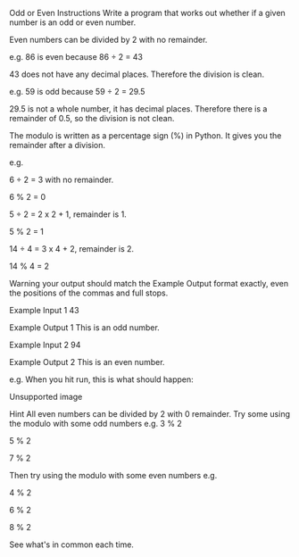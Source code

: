 Odd or Even
Instructions
Write a program that works out whether if a given number is an odd or even number.

Even numbers can be divided by 2 with no remainder.

e.g. 86 is even because 86 ÷ 2 = 43

43 does not have any decimal places. Therefore the division is clean.

e.g. 59 is odd because 59 ÷ 2 = 29.5

29.5 is not a whole number, it has decimal places. Therefore there is a remainder of 0.5, so the division is not clean.

The modulo is written as a percentage sign (%) in Python. It gives you the remainder after a division.

e.g.

6 ÷ 2 = 3 with no remainder.

6 % 2 = 0

5 ÷ 2 = 2 x 2 + 1, remainder is 1.

5 % 2 = 1

14 ÷ 4 = 3 x 4 + 2, remainder is 2.

14 % 4 = 2

Warning your output should match the Example Output format exactly, even the positions of the commas and full stops.

Example Input 1
43

Example Output 1
This is an odd number.

Example Input 2
94

Example Output 2
This is an even number.

e.g. When you hit run, this is what should happen:

Unsupported image

Hint
All even numbers can be divided by 2 with 0 remainder.
Try some using the modulo with some odd numbers e.g.
3 % 2

5 % 2

7 % 2

Then try using the modulo with some even numbers e.g.

4 % 2

6 % 2

8 % 2

See what's in common each time.